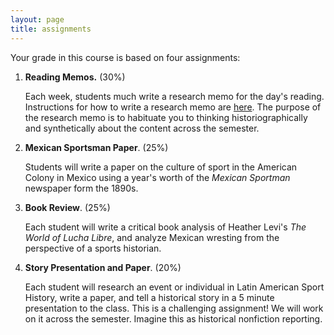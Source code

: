 ```yaml
---
layout: page
title: assignments
---
```


Your grade in this course is based on four assignments:

1. **Reading Memos.** (30%)
   
   Each week, students much write a research memo for the day's reading.
   Instructions for how to write a research memo are [here](memo/). The purpose
   of the research memo is to habituate you to thinking historiographically and
   synthetically about the content across the semester.

2. **Mexican Sportsman Paper**. (25%)
   
   Students will write a paper on the culture of sport in the American Colony
   in Mexico using a year's worth of the *Mexican Sportman* newspaper form the
   1890s.

3. **Book Review**. (25%)
   
   Each student will write a critical book analysis of Heather Levi's *The
   World of Lucha Libre*, and analyze Mexican wresting from the perspective of
   a sports historian.

4. **Story Presentation and Paper**. (20%)
   
   Each student will research an event or individual in Latin American Sport
   History, write a paper, and tell a historical story in a 5 minute
   presentation to the class. This is a challenging assignment! We will work on
   it across the semester. Imagine this as historical nonfiction reporting.
